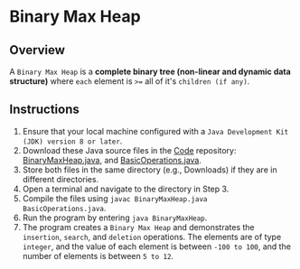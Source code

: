# Binary Max Heap

## Overview 
A `Binary Max Heap` is a **complete binary tree (non-linear and dynamic data structure)** where `each` element is `>=` all of it's `children (if any)`.

## Instructions
1. Ensure that your local machine configured with a `Java Development Kit (JDK) version 8 or later`.
2. Download these Java source files in the [Code](https://github.com/shumarb/code/tree/main) repository: [BinaryMaxHeap.java](https://github.com/shumarb/code/tree/main/code/BinaryMaxHeap.java), and [BasicOperations.java](https://github.com/shumarb/code/tree/main/code/BasicOperations.java).
3. Store both files in the same directory (e.g., Downloads) if they are in different directories.
4. Open a terminal and navigate to the directory in Step 3.
5. Compile the files using `javac BinaryMaxHeap.java BasicOperations.java`.
6. Run the program by entering `java BinaryMaxHeap`.
7. The program creates a `Binary Max Heap` and demonstrates the `insertion`, `search`, and `deletion` operations. The elements are of type `integer`, and the value of each element is between `-100 to 100`, and the number of elements is between `5 to 12`.
